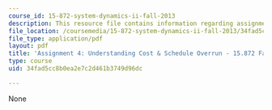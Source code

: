 ```yaml
---
course_id: 15-872-system-dynamics-ii-fall-2013
description: This resource file contains information regarding assignment 4.
file_location: /coursemedia/15-872-system-dynamics-ii-fall-2013/34fad5cc8b0ea2e7c2d461b3749d96dc_MIT15_872F13_ass4.pdf
file_type: application/pdf
layout: pdf
title: 'Assignment 4: Understanding Cost & Schedule Overrun - 15.872 Fall 2013'
type: course
uid: 34fad5cc8b0ea2e7c2d461b3749d96dc

---
```

None